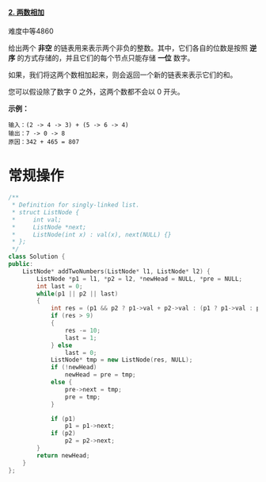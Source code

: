 #### [2. 两数相加](https://leetcode-cn.com/problems/add-two-numbers/)

难度中等4860

给出两个 **非空** 的链表用来表示两个非负的整数。其中，它们各自的位数是按照 **逆序** 的方式存储的，并且它们的每个节点只能存储 **一位** 数字。

如果，我们将这两个数相加起来，则会返回一个新的链表来表示它们的和。

您可以假设除了数字 0 之外，这两个数都不会以 0 开头。

**示例：**

```
输入：(2 -> 4 -> 3) + (5 -> 6 -> 4)
输出：7 -> 0 -> 8
原因：342 + 465 = 807
```



# 常规操作

```c++
/**
 * Definition for singly-linked list.
 * struct ListNode {
 *     int val;
 *     ListNode *next;
 *     ListNode(int x) : val(x), next(NULL) {}
 * };
 */
class Solution {
public:
    ListNode* addTwoNumbers(ListNode* l1, ListNode* l2) {
        ListNode *p1 = l1, *p2 = l2, *newHead = NULL, *pre = NULL;
        int last = 0;
        while(p1 || p2 || last) 
        {
            int res = (p1 && p2 ? p1->val + p2->val : (p1 ? p1->val : p2 ? p2->val : 0)) + last;
            if (res > 9)
            {
                res -= 10;
                last = 1;
            } else  
                last = 0;
            ListNode* tmp = new ListNode(res, NULL);
            if (!newHead)
                newHead = pre = tmp;
            else {
                pre->next = tmp;
                pre = tmp;
            }

            if (p1) 
                p1 = p1->next;
            if (p2)
                p2 = p2->next;
        }
        return newHead;
    }
};
```

